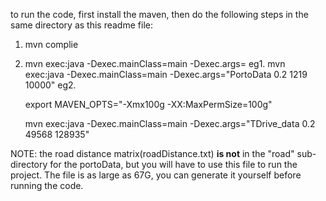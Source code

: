 to run the code, first install the maven, then do the following steps in the same directory as this readme file:
1. mvn complie

2. mvn exec:java -Dexec.mainClass=main -Dexec.args=<data directory><Lamda for TP><reference point ID for ERP><number of candidate trajectories involved for the shape query experiment>
   eg1. mvn exec:java -Dexec.mainClass=main -Dexec.args="PortoData 0.2 1219 10000"
   eg2.
   
   export MAVEN_OPTS="-Xmx100g -XX:MaxPermSize=100g"
   
    mvn exec:java -Dexec.mainClass=main -Dexec.args="TDrive_data 0.2 49568 128935"





NOTE: the road distance matrix(roadDistance.txt) **is not** in the "road" sub-directory for the portoData, but you will have to use this file to run the project. The file is as large as 67G, you can generate it yourself before running the code.